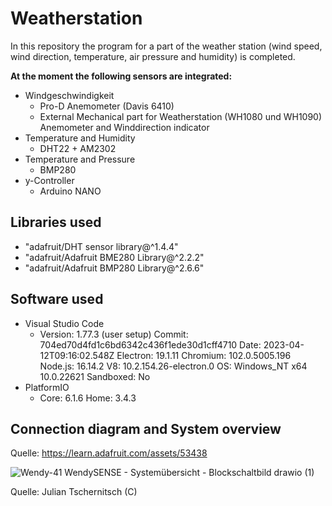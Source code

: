# Weatherstation #

In this repository the program for a part of the weather station (wind speed, wind direction, temperature, air pressure and humidity) is completed.

**At the moment the following sensors are integrated:**

* Windgeschwindigkeit
  * Pro-D Anemometer (Davis 6410)
  * External Mechanical part for Weatherstation (WH1080 und WH1090) Anemometer and Winddirection indicator
* Temperature and Humidity
  * DHT22 + AM2302
* Temperature and Pressure
  * BMP280
* y-Controller
  * Arduino NANO
  
## Libraries used ## 
* "adafruit/DHT sensor library@^1.4.4"
* "adafruit/Adafruit BME280 Library@^2.2.2"
* "adafruit/Adafruit BMP280 Library@^2.6.6"

## Software used ##
* Visual Studio Code
  * Version: 1.77.3 (user setup)
   Commit: 704ed70d4fd1c6bd6342c436f1ede30d1cff4710
   Date: 2023-04-12T09:16:02.548Z
   Electron: 19.1.11
   Chromium: 102.0.5005.196
   Node.js: 16.14.2
   V8: 10.2.154.26-electron.0
   OS: Windows_NT x64 10.0.22621
   Sandboxed: No
* PlatformIO 
  * Core: 6.1.6
    Home: 3.4.3

  

## Connection diagram and System overview ## 

Quelle: https://learn.adafruit.com/assets/53438


![Wendy-41 WendySENSE - Systemübersicht - Blockschaltbild drawio (1)](https://user-images.githubusercontent.com/131675403/234001304-1cb7f916-e31d-4982-82ee-79dde7ad8e32.png)

Quelle: Julian Tschernitsch (C)
